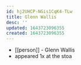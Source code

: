 ```yaml
---
id: hj2UHCP-NGis1CqK4-TLw
title: Glenn Wallis
desc: ''
updated: 1643723096355
created: 1643723096355
---
```



- [[person]] - Glenn Wallis
- appeared 1x at the stoa
